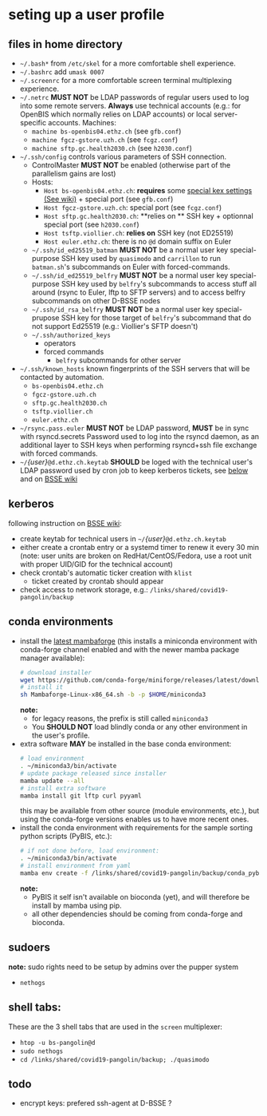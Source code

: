 # seting up a user profile

## files in home directory

- `~/.bash*` from `/etc/skel`
   for a more comfortable shell experience.
- `~/.bashrc`
   add `umask 0007`
- `~/.screenrc`
   for a more comfortable screen terminal multiplexing experience.
- `~/.netrc` **MUST NOT** be LDAP passwords of regular users
   used to log into some remote servers. **Always** use technical accounts (e.g.: for OpenBIS which normally relies on LDAP accounts) or local server-specific accounts. Machines:
    - `machine bs-openbis04.ethz.ch` (see `gfb.conf`)
    - `machine fgcz-gstore.uzh.ch` (see `fcgz.conf`)
    - `machine sftp.gc.health2030.ch` (see `h2030.conf`)
- `~/.ssh/config`
   controls various parameters of SSH connection.
    - ControlMaster **MUST NOT** be enabled (otherwise part of the parallelism gains are lost)
    - Hosts:
       - `Host bs-openbis04.ethz.ch`: **requires** some [special kex settings (See wiki)](https://wiki-bsse.ethz.ch/display/DBSSEQGF/openBIS+for+Illumina+NGS+Data+Management+-+Basic+Usage#openBISforIlluminaNGSDataManagement-BasicUsage-HowdoIgetmydata?) + special port (see `gfb.conf`)
       - `Host fgcz-gstore.uzh.ch`: special port (see `fcgz.conf`)
       - `Host sftp.gc.health2030.ch`: **relies on ** SSH key + optionnal special port (see `h2030.conf`)
       - `Host tsftp.viollier.ch`: **relies on** SSH key (not ED25519)
       - `Host euler.ethz.ch`: there is no `@d` domain suffix on Euler
  - `~/.ssh/id_ed25519_batman` **MUST NOT** be a normal user key
    special-purpose SSH key used by `quasimodo` and `carrillon` to run `batman.sh`'s subcommands on Euler with forced-commands.
  - `~/.ssh/id_ed25519_belfry` **MUST NOT** be a normal user key
    special-purpose SSH key used by `belfry`'s subcommands to access stuff all around (rsync to Euler, lftp to SFTP servers) and to access belfry subcommands on other D-BSSE nodes
  - `~/.ssh/id_rsa_belfry` **MUST NOT** be a normal user key
    special-prupose SSH key for those target of `belfry`'s subcommand that do not support Ed25519 (e.g.: Viollier's SFTP doesn't)
  - `~/.ssh/authorized_keys`
     - operators
     - forced commands
        -  `belfry` subcommands for other server
 - `~/.ssh/known_hosts`
   known fingerprints of the SSH servers that will be contacted by automation.
    - `bs-openbis04.ethz.ch`
    - `fgcz-gstore.uzh.ch`
    - `sftp.gc.health2030.ch`
    - `tsftp.viollier.ch`
    - `euler.ethz.ch`
- `~/rsync.pass.euler` **MUST NOT** be LDAP password, **MUST** be in sync with rsyncd.secrets
   Password used to log into the rsyncd daemon, as an additional layer to SSH keys when performing rsyncd+ssh file exchange with forced commands.
- `~/`_{user}_`@d.ethz.ch.keytab` **SHOULD** be loged with the technical user's LDAP password
   used by cron job to keep kerberos tickets, see [below](#kerberos) and on [BSSE wiki](https://wiki-bsse.ethz.ch/display/DBSSEPUBLIC/Managing+Kerberos+tickets#ManagingKerberostickets-Keepyourticketvalidforunlimitedtime(theoretically))

## kerberos

following instruction on [BSSE wiki](https://wiki-bsse.ethz.ch/display/DBSSEPUBLIC/Managing+Kerberos+tickets#ManagingKerberostickets-Keepyourticketvalidforunlimitedtime(theoretically)):

- create keytab for technical users in `~/`_{user}_`@d.ethz.ch.keytab`
- either create a crontab entry or a systemd timer to renew it every 30 min (note: user units are broken on RedHat/CentOS/Fedora, use a root unit with proper UID/GID for the technical account)
- check crontab's automatic ticker creation with `klist`
   - ticket created by crontab should appear
-  check access to network storage, e.g.: `/links/shared/covid19-pangolin/backup`

## conda environments

- install the [latest mambaforge](https://github.com/conda-forge/miniforge#mambaforge) (this installs a miniconda environment with conda-forge channel enabled and with the newer mamba package manager available):
  ```bash
  # download installer
  wget https://github.com/conda-forge/miniforge/releases/latest/download/Mambaforge-Linux-x86_64.sh
  # install it
  sh Mambaforge-Linux-x86_64.sh -b -p $HOME/miniconda3
  ```
  **note:**
   - for legacy reasons, the prefix is still called `miniconda3`
   - You **SHOULD NOT** load blindly conda or any other environment in the user's profile.
- extra software **MAY** be installed in the base conda environment:
  ```bash
  # load environment
  . ~/miniconda3/bin/activate
  # update package released since installer
  mamba update --all
  # install extra software
  mamba install git lftp curl pyyaml
  ```
  this may be available from other source (module environments, etc.), but using the conda-forge versions enables us to have more recent ones.
- install the conda environment with requirements for the sample sorting python scripts (PyBIS, etc.):
  ```bash
  # if not done before, load environment:
  . ~/miniconda3/bin/activate
  # install environment from yaml
  mamba env create -f /links/shared/covid19-pangolin/backup/conda_pybis_env.yaml
  ```
  **note:**
   - PyBIS it self isn't available on bioconda (yet), and will therefore be install by mamba using pip.
   - all other dependencies should be coming from conda-forge and bioconda.

## sudoers

  **note:** sudo rights need to be setup by admins over the pupper system

  - `nethogs`

## shell tabs:

These are the 3 shell tabs that are used in the `screen` multiplexer:

- `htop -u bs-pangolin@d`
- `sudo nethogs`
- `cd /links/shared/covid19-pangolin/backup; ./quasimodo`

## todo

- encrypt keys: prefered ssh-agent at D-BSSE ?
